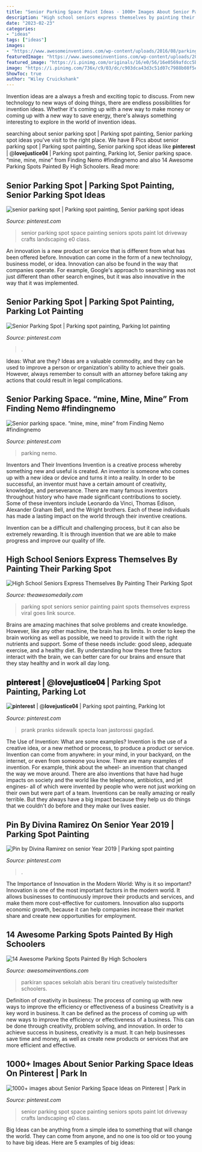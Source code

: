 ```yaml
---
title: "Senior Parking Space Paint Ideas - 1000+ Images About Senior Parking Space Ideas On Pinterest"
description: "High school seniors express themselves by painting their parking spot"
date: "2023-02-23"
categories:
- "ideas"
tags: ["ideas"]
images:
- "https://www.awesomeinventions.com/wp-content/uploads/2016/08/parking-space-painting-whale.jpg"
featuredImage: "https://www.awesomeinventions.com/wp-content/uploads/2016/08/parking-space-painting-whale.jpg"
featured_image: "https://i.pinimg.com/originals/16/e0/56/16e0569afdcc5b0fe26496b1ec63b614.jpg"
image: "https://i.pinimg.com/736x/c9/03/dc/c903dca43d3c51d07c7988b08f5ea48b.jpg"
ShowToc: true
author: "Wiley Cruickshank"
---
```



Invention ideas are a always a fresh and exciting topic to discuss. From new technology to new ways of doing things, there are endless possibilities for invention ideas. Whether it's coming up with a new way to make money or coming up with a new way to save energy, there's always something interesting to explore in the world of invention ideas.

	

		
searching about senior parking spot | Parking spot painting, Senior parking spot ideas you've visit to the right place. We have 8 Pics about senior parking spot | Parking spot painting, Senior parking spot ideas like 𝐩𝐢𝐧𝐭𝐞𝐫𝐞𝐬𝐭 | @𝐥𝐨𝐯𝐞𝐣𝐮𝐬𝐭𝐢𝐜𝐞𝟎𝟒 | Parking spot painting, Parking lot, Senior parking space. “mine, mine, mine” from Finding Nemo #findingnemo and also 14 Awesome Parking Spots Painted By High Schoolers. Read more:
		
    
## Senior Parking Spot | Parking Spot Painting, Senior Parking Spot Ideas

<img loading=lazy src="https://i.pinimg.com/originals/16/e0/56/16e0569afdcc5b0fe26496b1ec63b614.jpg" onerror="this.onerror=null;this.src='https://tse4.mm.bing.net/th?id=OIP.vuSUFTTCSVjWx1FNIoZnVQHaJ6&amp;pid=15.1';" alt="senior parking spot | Parking spot painting, Senior parking spot ideas">

_Source: pinterest.com_

>senior parking spot space painting seniors spots paint lot driveway crafts landscaping e0 class. 

	

An innovation is a new product or service that is different from what has been offered before. Innovation can come in the form of a new technology, business model, or idea. Innovation can also be found in the way that companies operate. For example, Google's approach to searchining was not just different than other search engines, but it was also innovative in the way that it was implemented.

    
## Senior Parking Spot | Parking Spot Painting, Parking Lot Painting

<img loading=lazy src="https://i.pinimg.com/736x/c9/03/dc/c903dca43d3c51d07c7988b08f5ea48b.jpg" onerror="this.onerror=null;this.src='https://tse2.mm.bing.net/th?id=OIP.DBfjkDU9iJ5ssZQCvRc9CAHaJ3&amp;pid=15.1';" alt="Senior Parking Spot | Parking spot painting, Parking lot painting">

_Source: pinterest.com_

>. 

	

Ideas: What are they?
Ideas are a valuable commodity, and they can be used to improve a person or organization's ability to achieve their goals. However, always remember to consult with an attorney before taking any actions that could result in legal complications.

    
## Senior Parking Space. “mine, Mine, Mine” From Finding Nemo #findingnemo

<img loading=lazy src="https://i.pinimg.com/236x/01/c4/81/01c481cc28144775563069ac622f4157.jpg?nii=t" onerror="this.onerror=null;this.src='https://tse4.mm.bing.net/th?id=OIP.Yq78XXEq-V9dCeaEXv4fEQAAAA&amp;pid=15.1';" alt="Senior parking space. “mine, mine, mine” from Finding Nemo #findingnemo">

_Source: pinterest.com_

>parking nemo. 

	

Inventors and Their Inventions
Invention is a creative process whereby something new and useful is created. An inventor is someone who comes up with a new idea or device and turns it into a reality. In order to be successful, an inventor must have a certain amount of creativity, knowledge, and perseverance.
There are many famous inventors throughout history who have made significant contributions to society. Some of these inventors include Leonardo da Vinci, Thomas Edison, Alexander Graham Bell, and the Wright brothers. Each of these individuals has made a lasting impact on the world through their inventive creations.

Invention can be a difficult and challenging process, but it can also be extremely rewarding. It is through invention that we are able to make progress and improve our quality of life.

    
## High School Seniors Express Themselves By Painting Their Parking Spot

<img loading=lazy src="https://theawesomedaily.com/wp-content/uploads/2016/08/parking-spot-art-by-seniors-26-1.jpg" onerror="this.onerror=null;this.src='https://tse1.mm.bing.net/th?id=OIP.dAWv7Tq_-i_wPqeZxzCNywHaFg&amp;pid=15.1';" alt="High School Seniors Express Themselves By Painting Their Parking Spot">

_Source: theawesomedaily.com_

>parking spot seniors senior painting paint spots themselves express viral goes link source. 

	

Brains are amazing machines that solve problems and create knowledge. However, like any other machine, the brain has its limits. In order to keep the brain working as well as possible, we need to provide it with the right nutrients and support. Some of these needs include: good sleep, adequate exercise, and a healthy diet. By understanding how these three factors interact with the brain, we can better care for our brains and ensure that they stay healthy and in work all day long.

    
## 𝐩𝐢𝐧𝐭𝐞𝐫𝐞𝐬𝐭 | @𝐥𝐨𝐯𝐞𝐣𝐮𝐬𝐭𝐢𝐜𝐞𝟎𝟒 | Parking Spot Painting, Parking Lot

<img loading=lazy src="https://i.pinimg.com/736x/6c/3a/44/6c3a445afcdaf00a8930649d6cb5e886.jpg" onerror="this.onerror=null;this.src='https://tse3.mm.bing.net/th?id=OIP.UjJVOtHm9eZQGW1SksQ4OQHaJ3&amp;pid=15.1';" alt="𝐩𝐢𝐧𝐭𝐞𝐫𝐞𝐬𝐭 | @𝐥𝐨𝐯𝐞𝐣𝐮𝐬𝐭𝐢𝐜𝐞𝟎𝟒 | Parking spot painting, Parking lot">

_Source: pinterest.com_

>prank pranks sidewalk specta loan jastorossi gagdad. 

	

The Use of Invention: What are some examples?
Invention is the use of a creative idea, or a new method or process, to produce a product or service. Invention can come from anywhere: in your mind, in your backyard, on the internet, or even from someone you know. 
There are many examples of invention. For example, think about the wheel- an invention that changed the way we move around. There are also inventions that have had huge impacts on society and the world like the telephone, antibiotics, and jet engines- all of which were invented by people who were not just working on their own but were part of a team. 
Inventions can be really amazing or really terrible. But they always have a big impact because they help us do things that we couldn't do before and they make our lives easier.

    
## Pin By Divina Ramirez On Senior Year 2019 | Parking Spot Painting

<img loading=lazy src="https://i.pinimg.com/originals/b8/29/d4/b829d44a385e27e80ff7f0579ecbc736.jpg" onerror="this.onerror=null;this.src='https://tse4.mm.bing.net/th?id=OIP.oQUkAoVljVjytLaceRScuQHaJ4&amp;pid=15.1';" alt="Pin by Divina Ramirez on senior Year 2019 | Parking spot painting">

_Source: pinterest.com_

>. 

	

The Importance of Innovation in the Modern World: Why is it so important?
Innovation is one of the most important factors in the modern world. It allows businesses to continuously improve their products and services, and make them more cost-effective for customers. Innovation also supports economic growth, because it can help companies increase their market share and create new opportunities for employment.

    
## 14 Awesome Parking Spots Painted By High Schoolers

<img loading=lazy src="https://www.awesomeinventions.com/wp-content/uploads/2016/08/parking-space-painting-whale.jpg" onerror="this.onerror=null;this.src='https://tse2.mm.bing.net/th?id=OIP.osIP1K5tLdN4gX-xkRpVFwHaIH&amp;pid=15.1';" alt="14 Awesome Parking Spots Painted By High Schoolers">

_Source: awesomeinventions.com_

>parkiran spaces sekolah abis berani tiru creatively twistedsifter schoolers. 

	

Definition of creativity in business: The process of coming up with new ways to improve the efficiency or effectiveness of a business
Creativity is a key word in business. It can be defined as the process of coming up with new ways to improve the efficiency or effectiveness of a business. This can be done through creativity, problem solving, and innovation. 
In order to achieve success in business, creativity is a must. It can help businesses save time and money, as well as create new products or services that are more efficient and effective.

    
## 1000+ Images About Senior Parking Space Ideas On Pinterest | Park In

<img loading=lazy src="https://s-media-cache-ak0.pinimg.com/736x/16/e0/56/16e0569afdcc5b0fe26496b1ec63b614.jpg" onerror="this.onerror=null;this.src='https://tse3.mm.bing.net/th?id=OIP.k8yEYHIkAAAvHb-sHLQ85AHaJ6&amp;pid=15.1';" alt="1000+ images about Senior Parking Space Ideas on Pinterest | Park in">

_Source: pinterest.com_

>senior parking spot space painting seniors spots paint lot driveway crafts landscaping e0 class. 

	

Big Ideas can be anything from a simple idea to something that will change the world. They can come from anyone, and no one is too old or too young to have big ideas. Here are 5 examples of big ideas: 


